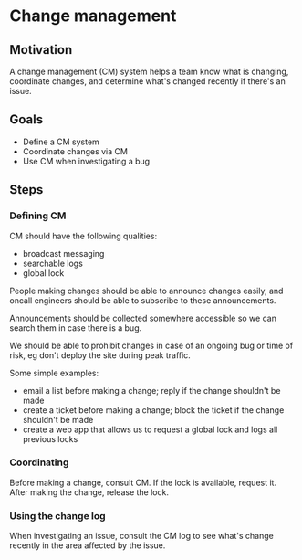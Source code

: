 # Change management

## Motivation

A change management (CM) system helps a team know what is changing, coordinate changes, and determine what's changed recently if there's an issue.

## Goals

* Define a CM system
* Coordinate changes via CM
* Use CM when investigating a bug

## Steps

### Defining CM

CM should have the following qualities:
* broadcast messaging
* searchable logs
* global lock

People making changes should be able to announce changes easily, and oncall engineers should be able to subscribe to these announcements.

Announcements should be collected somewhere accessible so we can search them in case there is a bug.

We should be able to prohibit changes in case of an ongoing bug or time of risk, eg don't deploy the site during peak traffic.

Some simple examples:
* email a list before making a change; reply if the change shouldn't be made
* create a ticket before making a change; block the ticket if the change shouldn't be made
* create a web app that allows us to request a global lock and logs all previous locks

### Coordinating

Before making a change, consult CM. If the lock is available, request it. After making the change, release the lock.

### Using the change log

When investigating an issue, consult the CM log to see what's change recently in the area affected by the issue.
